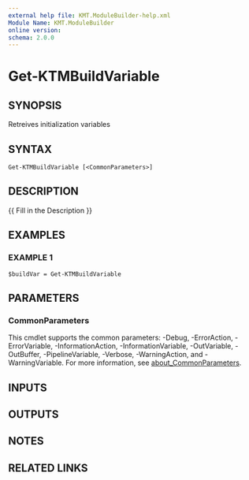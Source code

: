 ```yaml
---
external help file: KMT.ModuleBuilder-help.xml
Module Name: KMT.ModuleBuilder
online version:
schema: 2.0.0
---
```


# Get-KTMBuildVariable

## SYNOPSIS
Retreives initialization variables

## SYNTAX

```
Get-KTMBuildVariable [<CommonParameters>]
```

## DESCRIPTION
{{ Fill in the Description }}

## EXAMPLES

### EXAMPLE 1
```
$buildVar = Get-KTMBuildVariable
```

## PARAMETERS

### CommonParameters
This cmdlet supports the common parameters: -Debug, -ErrorAction, -ErrorVariable, -InformationAction, -InformationVariable, -OutVariable, -OutBuffer, -PipelineVariable, -Verbose, -WarningAction, and -WarningVariable. For more information, see [about_CommonParameters](http://go.microsoft.com/fwlink/?LinkID=113216).

## INPUTS

## OUTPUTS

## NOTES

## RELATED LINKS
